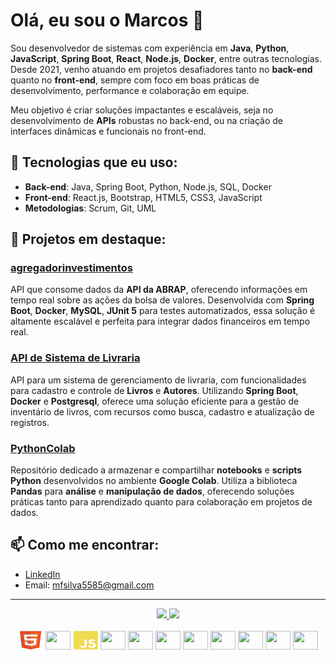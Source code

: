 # Olá, eu sou o Marcos 👋

Sou desenvolvedor de sistemas com experiência em **Java**, **Python**, **JavaScript**, **Spring Boot**, **React**, **Node.js**, **Docker**, entre outras tecnologias. Desde 2021, venho atuando em projetos desafiadores tanto no **back-end** quanto no **front-end**, sempre com foco em boas práticas de desenvolvimento, performance e colaboração em equipe.

Meu objetivo é criar soluções impactantes e escaláveis, seja no desenvolvimento de **APIs** robustas no back-end, ou na criação de interfaces dinâmicas e funcionais no front-end.

## 🔧 Tecnologias que eu uso:

- **Back-end**: Java, Spring Boot, Python, Node.js, SQL, Docker
- **Front-end**: React.js, Bootstrap, HTML5, CSS3, JavaScript
- **Metodologias**: Scrum, Git, UML

## 🚀 Projetos em destaque:

### [agregadorinvestimentos](https://github.com/MarcosSilva2021/agregadorinvestimentos)
API que consome dados da **API da ABRAP**, oferecendo informações em tempo real sobre as ações da bolsa de valores. Desenvolvida com **Spring Boot**, **Docker**, **MySQL**, **JUnit 5** para testes automatizados, essa solução é altamente escalável e perfeita para integrar dados financeiros em tempo real.

### [API de Sistema de Livraria](https://github.com/MarcosSilva2021/api-livraria)
API para um sistema de gerenciamento de livraria, com funcionalidades para cadastro e controle de **Livros** e **Autores**. Utilizando **Spring Boot**, **Docker** e **Postgresql**, oferece uma solução eficiente para a gestão de inventário de livros, com recursos como busca, cadastro e atualização de registros.

### [PythonColab](https://github.com/MarcosSilva2021/PythonColab)
Repositório dedicado a armazenar e compartilhar **notebooks** e **scripts Python** desenvolvidos no ambiente **Google Colab**. Utiliza a biblioteca **Pandas** para **análise** e **manipulação de dados**, oferecendo soluções práticas tanto para aprendizado quanto para colaboração em projetos de dados.

## 📫 Como me encontrar:
- [LinkedIn](https://www.linkedin.com/in/marcos-silva-dev-ce/)
- Email: mfsilva5585@gmail.com

---

<div align="center">
  <a href="https://github.com/MarcosSilva2021">
    <img height="180em" src="https://github-readme-stats.vercel.app/api?username=MarcosSilva2021&show_icons=true&theme=dracula&include_all_commits=true&count_private=true"/>
    <img height="180em" src="https://github-readme-stats.vercel.app/api/top-langs/?username=MarcosSilva2021&layout=compact&langs_count=7&theme=dracula"/>  
  </a>
</div>

<div align="center" style="display: inline_block"><br>
  <img align="center" height="30" width="40" src="https://raw.githubusercontent.com/devicons/devicon/master/icons/html5/html5-original.svg">
  <img align="center" height="30" width="40" src="https://img.shields.io/badge/CSS3-000?style=for-the-badge&logo=css3&logoColor=264CE4">
  <img align="center" height="30" width="40" src="https://raw.githubusercontent.com/devicons/devicon/master/icons/javascript/javascript-plain.svg">
  <img align="center" height="30" width="40" src="https://img.shields.io/badge/react-%2320232a.svg?style=for-the-badge&logo=react&logoColor=%2361DAFB">
  <img align="center" height="30" width="40" src="https://img.shields.io/badge/node.js-6DA55F?style=for-the-badge&logo=node.js&logoColor=white">
  <img align="center" height="30" width="40" src="https://img.shields.io/badge/spring-%236DB33F.svg?style=for-the-badge&logo=spring&logoColor=white">                          
  <img align="center" height="30" width="40" src="https://img.shields.io/badge/Java-000?style=for-the-badge&logo=java">
  <img align="center" height="30" width="40" src="https://img.shields.io/badge/C-000?style=for-the-badge&logo=c">
  <img align="center" height="30" width="40" src="https://img.shields.io/badge/Python-000?style=for-the-badge&logo=python">
  <img align="center" height="30" width="40" src="https://img.shields.io/badge/MySQL-000?style=for-the-badge&logo=mysql&logoColor=005C84">
  <img align="center" height="30" width="40" src="https://img.shields.io/badge/postgres-000.svg?style=for-the-badge&logo=postgresql&logoColor=white"> 
</div>

